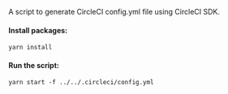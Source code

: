A script to generate CircleCI config.yml file using CircleCI SDK.

#### Install packages:
```shell
yarn install
```

#### Run the script:
```shell
yarn start -f ../../.circleci/config.yml
```

